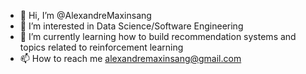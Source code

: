 - 👋 Hi, I’m @AlexandreMaxinsang
- 👀 I’m interested in Data Science/Software Engineering
- 🌱 I’m currently learning how to build recommendation systems and topics related to reinforcement learning
- 📫 How to reach me alexandremaxinsang@gmail.com

<!---
AlexandreMaxinsang/AlexandreMaxinsang is a ✨ special ✨ repository because its `README.md` (this file) appears on your GitHub profile.
You can click the Preview link to take a look at your changes.
--->
